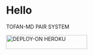 # Hello

TOFAN-MD PAIR SYSTEM

<a href="https://dashboard.heroku.com/new?template=https://github.com/Qadeer-bhai/TOFAN-PAIR-CODE"><img title="DEPLOY-ON HEROKU" src="https://img.shields.io/badge/DEPLOY-ON HEROKU-h?color=blue&style=for-the-badge&logo=nike" width="220" height="38.45"/></a></p>
